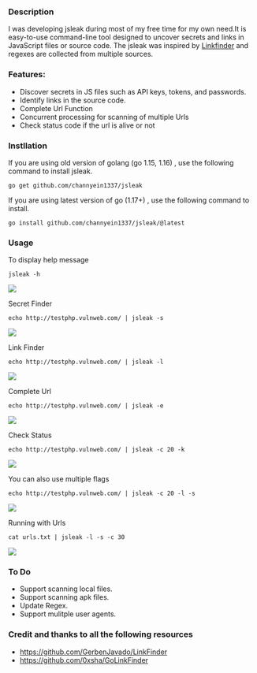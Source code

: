 ### Description

I was developing jsleak during most of my free time for my own need.It is easy-to-use command-line tool designed to uncover secrets and links in JavaScript files or source code. The jsleak was inspired by [Linkfinder](https://github.com/GerbenJavado/LinkFinder) and regexes are collected from multiple sources.  

### Features:

- Discover secrets in JS files such as API keys, tokens, and passwords.
- Identify links in the source code.
- Complete Url Function
- Concurrent processing for scanning of multiple Urls
- Check status code if the url is alive or not

### Instllation
If you are using old version of golang (go 1.15, 1.16) , use the following command to install jsleak.
```
go get github.com/channyein1337/jsleak
```

If you are using latest version of  go (1.17+) , use the following command to install.

```
go install github.com/channyein1337/jsleak/@latest
```


### Usage

To display help message

```
jsleak -h
```

![](https://raw.githubusercontent.com/channyein1337/jsleak/main/images/help.png)

Secret Finder

```
echo http://testphp.vulnweb.com/ | jsleak -s
```

![](https://raw.githubusercontent.com/channyein1337/jsleak/main/images/secret.png)


Link Finder

```
echo http://testphp.vulnweb.com/ | jsleak -l
```

![](https://raw.githubusercontent.com/channyein1337/jsleak/main/images/linkfinder.png)

Complete Url

```
echo http://testphp.vulnweb.com/ | jsleak -e
```

![](https://raw.githubusercontent.com/channyein1337/jsleak/main/images/completeURL.png)

Check Status

```
echo http://testphp.vulnweb.com/ | jsleak -c 20 -k
```

![](https://raw.githubusercontent.com/channyein1337/jsleak/main/images/status_code.png)

You can also use multiple flags 

```
echo http://testphp.vulnweb.com/ | jsleak -c 20 -l -s 
```

![](https://raw.githubusercontent.com/channyein1337/jsleak/main/images/multipleFlags.png)

Running with Urls

```
cat urls.txt | jsleak -l -s -c 30
```

![](https://raw.githubusercontent.com/channyein1337/jsleak/main/images/file.png)

### To Do

- Support scanning local files.
- Support scanning apk files.
- Update Regex.
- Support mulitple user agents.

### Credit and thanks to all the following resources
- https://github.com/GerbenJavado/LinkFinder
- https://github.com/0xsha/GoLinkFinder
